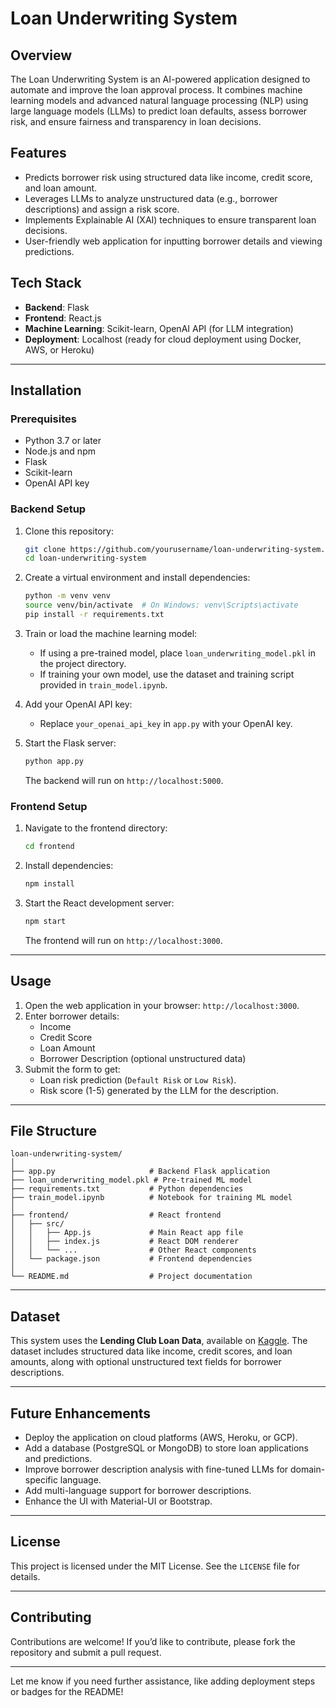 # **Loan Underwriting System**

## **Overview**
The Loan Underwriting System is an AI-powered application designed to automate and improve the loan approval process. It combines machine learning models and advanced natural language processing (NLP) using large language models (LLMs) to predict loan defaults, assess borrower risk, and ensure fairness and transparency in loan decisions.

## **Features**
- Predicts borrower risk using structured data like income, credit score, and loan amount.
- Leverages LLMs to analyze unstructured data (e.g., borrower descriptions) and assign a risk score.
- Implements Explainable AI (XAI) techniques to ensure transparent loan decisions.
- User-friendly web application for inputting borrower details and viewing predictions.

## **Tech Stack**
- **Backend**: Flask
- **Frontend**: React.js
- **Machine Learning**: Scikit-learn, OpenAI API (for LLM integration)
- **Deployment**: Localhost (ready for cloud deployment using Docker, AWS, or Heroku)

---

## **Installation**

### **Prerequisites**
- Python 3.7 or later
- Node.js and npm
- Flask
- Scikit-learn
- OpenAI API key

### **Backend Setup**
1. Clone this repository:
   ```bash
   git clone https://github.com/yourusername/loan-underwriting-system.git
   cd loan-underwriting-system
   ```

2. Create a virtual environment and install dependencies:
   ```bash
   python -m venv venv
   source venv/bin/activate  # On Windows: venv\Scripts\activate
   pip install -r requirements.txt
   ```

3. Train or load the machine learning model:
   - If using a pre-trained model, place `loan_underwriting_model.pkl` in the project directory.
   - If training your own model, use the dataset and training script provided in `train_model.ipynb`.

4. Add your OpenAI API key:
   - Replace `your_openai_api_key` in `app.py` with your OpenAI key.

5. Start the Flask server:
   ```bash
   python app.py
   ```
   The backend will run on `http://localhost:5000`.

### **Frontend Setup**
1. Navigate to the frontend directory:
   ```bash
   cd frontend
   ```

2. Install dependencies:
   ```bash
   npm install
   ```

3. Start the React development server:
   ```bash
   npm start
   ```
   The frontend will run on `http://localhost:3000`.

---

## **Usage**
1. Open the web application in your browser: `http://localhost:3000`.
2. Enter borrower details:
   - Income
   - Credit Score
   - Loan Amount
   - Borrower Description (optional unstructured data)
3. Submit the form to get:
   - Loan risk prediction (`Default Risk` or `Low Risk`).
   - Risk score (1-5) generated by the LLM for the description.

---

## **File Structure**
```
loan-underwriting-system/
│
├── app.py                     # Backend Flask application
├── loan_underwriting_model.pkl # Pre-trained ML model
├── requirements.txt           # Python dependencies
├── train_model.ipynb          # Notebook for training ML model
│
├── frontend/                  # React frontend
│   ├── src/
│   │   ├── App.js             # Main React app file
│   │   ├── index.js           # React DOM renderer
│   │   └── ...                # Other React components
│   └── package.json           # Frontend dependencies
│
└── README.md                  # Project documentation
```

---

## **Dataset**
This system uses the **Lending Club Loan Data**, available on [Kaggle](https://www.kaggle.com/wendykan/lending-club-loan-data). The dataset includes structured data like income, credit scores, and loan amounts, along with optional unstructured text fields for borrower descriptions.

---

## **Future Enhancements**
- Deploy the application on cloud platforms (AWS, Heroku, or GCP).
- Add a database (PostgreSQL or MongoDB) to store loan applications and predictions.
- Improve borrower description analysis with fine-tuned LLMs for domain-specific language.
- Add multi-language support for borrower descriptions.
- Enhance the UI with Material-UI or Bootstrap.

---

## **License**
This project is licensed under the MIT License. See the `LICENSE` file for details.

---

## **Contributing**
Contributions are welcome! If you’d like to contribute, please fork the repository and submit a pull request.

---

Let me know if you need further assistance, like adding deployment steps or badges for the README!
